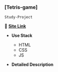 ### [Tetris-game]
`Study-Project`

:link: **<a href="https://devwoodie.github.io/tetris-game/" target="_blank">Site Link</a>** 

- **Use Stack**
  - HTML
  - CSS
  - JS
  
- **Detailed Description**
```

```
